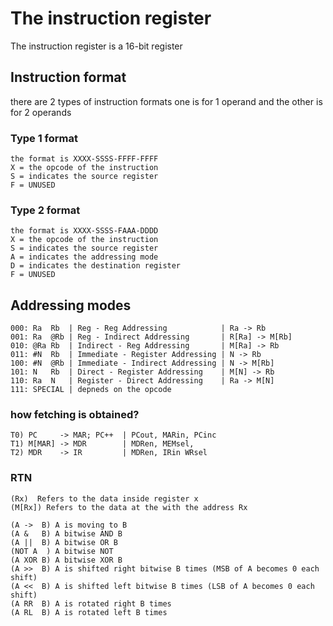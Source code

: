 # The instruction register

The instruction register is a 16-bit register

## Instruction format

there are 2 types of instruction formats one is for 1 operand and the other is for 2 operands

### Type 1 format

```text
the format is XXXX-SSSS-FFFF-FFFF
X = the opcode of the instruction
S = indicates the source register
F = UNUSED
```

### Type 2 format

```text
the format is XXXX-SSSS-FAAA-DDDD
X = the opcode of the instruction
S = indicates the source register
A = indicates the addressing mode
D = indicates the destination register
F = UNUSED
```

## Addressing modes

```text
000: Ra  Rb  | Reg - Reg Addressing            | Ra -> Rb
001: Ra  @Rb | Reg - Indirect Addressing       | R[Ra] -> M[Rb]
010: @Ra Rb  | Indirect - Reg Addressing       | M[Ra] -> Rb
011: #N  Rb  | Immediate - Register Addressing | N -> Rb
100: #N  @Rb | Immediate - Indirect Addressing | N -> M[Rb]
101: N   Rb  | Direct - Register Addressing    | M[N] -> Rb 
110: Ra  N   | Register - Direct Addressing    | Ra -> M[N]
111: SPECIAL | depneds on the opcode
```

### how fetching is obtained?

```text
T0) PC     -> MAR; PC++  | PCout, MARin, PCinc
T1) M[MAR] -> MDR        | MDRen, MEMsel, 
T2) MDR    -> IR         | MDRen, IRin WRsel
```

### RTN

```text
(Rx)  Refers to the data inside register x
(M[Rx]) Refers to the data at the with the address Rx

(A ->  B) A is moving to B
(A &   B) A bitwise AND B
(A ||  B) A bitwise OR B
(NOT A  ) A bitwise NOT
(A XOR B) A bitwise XOR B
(A >>  B) A is shifted right bitwise B times (MSB of A becomes 0 each shift)
(A <<  B) A is shifted left bitwise B times (LSB of A becomes 0 each shift)
(A RR  B) A is rotated right B times
(A RL  B) A is rotated left B times

```
